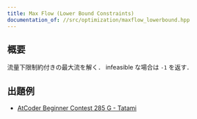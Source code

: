 ```yaml
---
title: Max Flow (Lower Bound Constraints)
documentation_of: //src/optimization/maxflow_lowerbound.hpp
---
```


## 概要
流量下限制約付きの最大流を解く．
infeasible な場合は `-1` を返す．

## 出題例
- [AtCoder Beginner Contest 285 G - Tatami](https://atcoder.jp/contests/abc285/tasks/abc285_g)